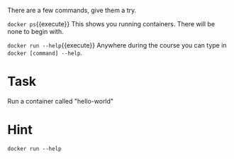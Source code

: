 There are a few commands, give them a try.

`docker ps`{{execute}}
This shows you running containers. There will be none to begin with.

`docker run --help`{{execute}}
Anywhere during the course you can type in `docker [command] --help`.

# Task
Run a container called "hello-world"

# Hint
`docker run --help`
